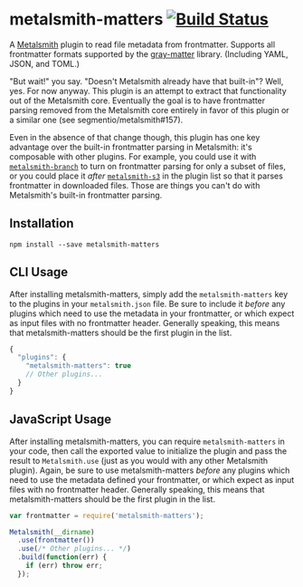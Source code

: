 # metalsmith-matters [![Build Status](https://travis-ci.org/Ajedi32/metalsmith-matters.svg)](https://travis-ci.org/Ajedi32/metalsmith-matters)

A [Metalsmith](https://github.com/segmentio/metalsmith) plugin to read file
metadata from frontmatter. Supports all frontmatter formats supported by the
[gray-matter](https://github.com/jonschlinkert/gray-matter#optionslang)
library. (Including YAML, JSON, and TOML.)

"But wait!" you say. "Doesn't Metalsmith already have that built-in"? Well, yes.
For now anyway. This plugin is an attempt to extract that functionality out of
the Metalsmith core. Eventually the goal is to have frontmatter parsing removed
from the Metalsmith core entirely in favor of this plugin or a similar one (see
segmentio/metalsmith#157).

Even in the absence of that change though, this plugin has one key advantage
over the built-in frontmatter parsing in Metalsmith: it's composable with other
plugins. For example, you could use it with
[`metalsmith-branch`](https://github.com/ericgj/metalsmith-branch) to turn on
frontmatter parsing for only a subset of files, or you could place it *after*
[`metalsmith-s3`](https://github.com/mwishek/metalsmith-s3) in the plugin list
so that it parses frontmatter in downloaded files. Those are things you can't do
with Metalsmith's built-in frontmatter parsing.

## Installation

    npm install --save metalsmith-matters

## CLI Usage

After installing metalsmith-matters, simply add the `metalsmith-matters` key to
the plugins in your `metalsmith.json` file. Be sure to include it *before* any
plugins which need to use the metadata in your frontmatter, or which expect as
input files with no frontmatter header. Generally speaking, this means that
metalsmith-matters should be the first plugin in the list.

```javascript
{
  "plugins": {
    "metalsmith-matters": true
    // Other plugins...
  }
}
```

## JavaScript Usage

After installing metalsmith-matters, you can require `metalsmith-matters` in
your code, then call the exported value to initialize the plugin and pass the
result to `Metalsmith.use` (just as you would with any other Metalsmith plugin).
Again, be sure to use metalsmith-matters *before* any plugins which need to use
the metadata defined your frontmatter, or which expect as input files with no
frontmatter header. Generally speaking, this means that metalsmith-matters
should be the first plugin in the list.

```javascript
var frontmatter = require('metalsmith-matters');

Metalsmith(__dirname)
  .use(frontmatter())
  .use(/* Other plugins... */)
  .build(function(err) {
    if (err) throw err;
  });
```
